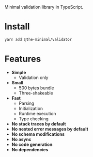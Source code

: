 Minimal validation library in TypeScript.

# Install

```bash
yarn add @the-minimal/validator
```

# Features

- **Simple**
	- Validation only
- **Small**
	- 500 bytes bundle
	- Three-shakeable
- **Fast**
    - Parsing
    - Initialization
    - Runtime execution
    - Type checking
- **No stack traces by default**
- **No nested error messages by default**
- **No schema modifications**
- **No async**
- **No code generation**
- **No dependencies**
